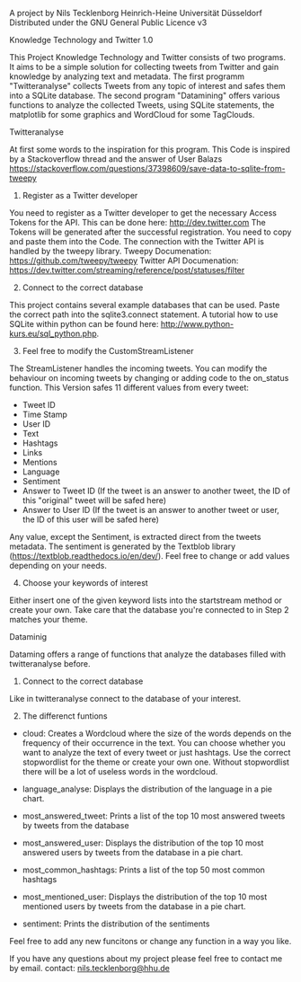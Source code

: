 A project by Nils Tecklenborg 
Heinrich-Heine Universität Düsseldorf
Distributed under the GNU General Public Licence v3

Knowledge Technology and Twitter 1.0

This Project Knowledge Technology and Twitter consists of two programs. It aims to be a simple solution for collecting tweets from Twitter and gain knowledge by analyzing text and metadata.
The first programm "Twitteranalyse" collects Tweets from any topic of interest and safes them into a SQLite database. 
The second program "Datamining" offers various functions to analyze the collected Tweets, using SQLite statements, the matplotlib for some graphics and WordCloud for some TagClouds.

Twitteranalyse

At first some words to the inspiration for this program. 
This Code is inspired by a Stackoverflow thread and the answer of User Balazs https://stackoverflow.com/questions/37398609/save-data-to-sqlite-from-tweepy


1. Register as a Twitter developer

You need to register as a Twitter developer to get the necessary Access Tokens for the API. This can be done here: http://dev.twitter.com 
The Tokens will be generated after the successful registration. You need to copy and paste them into the Code. 
The connection with the Twitter API is handled by the tweepy library.
Tweepy Documenation: https://github.com/tweepy/tweepy
Twitter API Documenation: https://dev.twitter.com/streaming/reference/post/statuses/filter

2. Connect to the correct database

This project contains several example databases that can be used. Paste the correct path into the sqlite3.connect statement. 
A tutorial how to use SQLite within python can be found here: http://www.python-kurs.eu/sql_python.php.

3. Feel free to modify the CustomStreamListener

The StreamListener handles the incoming tweets. You can modify the behaviour on incoming tweets by changing or adding code to the on_status function.
This Version safes 11 different values from every tweet:

- Tweet ID
- Time Stamp
- User ID
- Text
- Hashtags
- Links
- Mentions
- Language
- Sentiment
- Answer to Tweet ID (If the tweet is an answer to another tweet, the ID of this "original" tweet will be safed here)
- Answer to User ID (If the tweet is an answer to another tweet or user, the ID of this user will be safed here)

Any value, except the Sentiment, is extracted direct from the tweets metadata. The sentiment is generated by the Textblob library (https://textblob.readthedocs.io/en/dev/).
Feel free to change or add values depending on your needs.

4. Choose your keywords of interest

Either insert one of the given keyword lists into the startstream method or create your own. Take care that the database you're connected to in Step 2 matches your theme.


Dataminig

Dataming offers a range of functions that analyze the databases filled with twitteranalyse before.

1. Connect to the correct database

Like in twitteranalyse connect to the database of your interest.

2. The differenct funtions

 - cloud: Creates a Wordcloud where the size of the words depends on the frequency of their occurrence in the text. You can choose whether you want to analyze the text of every tweet or just hashtags. 
 Use the correct stopwordlist for the theme or create your own one. Without stopwordlist there will be a lot of useless words in the wordcloud.

 - language_analyse: Displays the distribution of the language in a pie chart.
 
 - most_answered_tweet: Prints a list of the top 10 most answered tweets by tweets from the database
 
 - most_answered_user: Displays the distribution of the top 10 most answered users by tweets from the database in a pie chart.
 
 - most_common_hashtags: Prints a list of the top 50 most common hashtags 
 
 - most_mentioned_user: Displays the distribution of the top 10 most mentioned users by tweets from the database in a pie chart.
 
 - sentiment: Prints the distribution of the sentiments
 
Feel free to add any new funcitons or change any function in a way you like.


If you have any questions about my project please feel free to contact me by email.
contact: nils.tecklenborg@hhu.de
